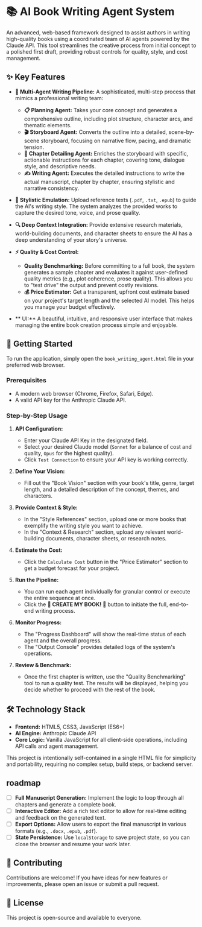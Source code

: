 # 📚 AI Book Writing Agent System

An advanced, web-based framework designed to assist authors in writing high-quality books using a coordinated team of AI agents powered by the Claude API. This tool streamlines the creative process from initial concept to a polished first draft, providing robust controls for quality, style, and cost management.

## ✨ Key Features

*   **🤖 Multi-Agent Writing Pipeline:** A sophisticated, multi-step process that mimics a professional writing team:
    *   **📋 Planning Agent:** Takes your core concept and generates a comprehensive outline, including plot structure, character arcs, and thematic elements.
    *   **🎬 Storyboard Agent:** Converts the outline into a detailed, scene-by-scene storyboard, focusing on narrative flow, pacing, and dramatic tension.
    *   **📑 Chapter Detailing Agent:** Enriches the storyboard with specific, actionable instructions for each chapter, covering tone, dialogue style, and descriptive needs.
    *   **✍️ Writing Agent:** Executes the detailed instructions to write the actual manuscript, chapter by chapter, ensuring stylistic and narrative consistency.

*   **📖 Stylistic Emulation:** Upload reference texts (`.pdf`, `.txt`, `.epub`) to guide the AI's writing style. The system analyzes the provided works to capture the desired tone, voice, and prose quality.

*   **🔍 Deep Context Integration:** Provide extensive research materials, world-building documents, and character sheets to ensure the AI has a deep understanding of your story's universe.

*   **⚡ Quality & Cost Control:**
    *   **Quality Benchmarking:** Before committing to a full book, the system generates a sample chapter and evaluates it against user-defined quality metrics (e.g., plot coherence, prose quality). This allows you to "test drive" the output and prevent costly revisions.
    *   **💰 Price Estimator:** Get a transparent, upfront cost estimate based on your project's target length and the selected AI model. This helps you manage your budget effectively.

*   ** UI:** A beautiful, intuitive, and responsive user interface that makes managing the entire book creation process simple and enjoyable.

## 🚀 Getting Started

To run the application, simply open the `book_writing_agent.html` file in your preferred web browser.

### Prerequisites

*   A modern web browser (Chrome, Firefox, Safari, Edge).
*   A valid API key for the Anthropic Claude API.

### Step-by-Step Usage

1.  **API Configuration:**
    *   Enter your Claude API Key in the designated field.
    *   Select your desired Claude model (`Sonnet` for a balance of cost and quality, `Opus` for the highest quality).
    *   Click `Test Connection` to ensure your API key is working correctly.

2.  **Define Your Vision:**
    *   Fill out the "Book Vision" section with your book's title, genre, target length, and a detailed description of the concept, themes, and characters.

3.  **Provide Context & Style:**
    *   In the "Style References" section, upload one or more books that exemplify the writing style you want to achieve.
    *   In the "Context & Research" section, upload any relevant world-building documents, character sheets, or research notes.

4.  **Estimate the Cost:**
    *   Click the `Calculate Cost` button in the "Price Estimator" section to get a budget forecast for your project.

5.  **Run the Pipeline:**
    *   You can run each agent individually for granular control or execute the entire sequence at once.
    *   Click the **🚀 CREATE MY BOOK! 🚀** button to initiate the full, end-to-end writing process.

6.  **Monitor Progress:**
    *   The "Progress Dashboard" will show the real-time status of each agent and the overall progress.
    *   The "Output Console" provides detailed logs of the system's operations.

7.  **Review & Benchmark:**
    *   Once the first chapter is written, use the "Quality Benchmarking" tool to run a quality test. The results will be displayed, helping you decide whether to proceed with the rest of the book.

## 🛠️ Technology Stack

*   **Frontend:** HTML5, CSS3, JavaScript (ES6+)
*   **AI Engine:** Anthropic Claude API
*   **Core Logic:** Vanilla JavaScript for all client-side operations, including API calls and agent management.

This project is intentionally self-contained in a single HTML file for simplicity and portability, requiring no complex setup, build steps, or backend server.

##  roadmap

*   [ ] **Full Manuscript Generation:** Implement the logic to loop through all chapters and generate a complete book.
*   [ ] **Interactive Editor:** Add a rich text editor to allow for real-time editing and feedback on the generated text.
*   [ ] **Export Options:** Allow users to export the final manuscript in various formats (e.g., `.docx`, `.epub`, `.pdf`).
*   [ ] **State Persistence:** Use `localStorage` to save project state, so you can close the browser and resume your work later.

## 🤝 Contributing

Contributions are welcome! If you have ideas for new features or improvements, please open an issue or submit a pull request.

## 📄 License

This project is open-source and available to everyone.